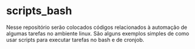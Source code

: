 # scripts_bash
Nesse repositório serão colocados códigos relacionados à automação de algumas tarefas no ambiente linux. São alguns exemplos simples de como usar scripts para executar tarefas no bash e de cronjob.
